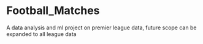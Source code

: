 # Football_Matches
A data analysis and ml project on premier league data, future scope can be expanded to all league data
